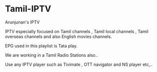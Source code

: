 # Tamil-IPTV

Arunjunan's IPTV

IPTV especially focused on Tamil channels , Tamil local channels , Tamil overseas channels and also English movies channels.

EPG used in this playlist is Tata play.

We are working in a Tamil Radio Stations also..

Use any IPTV player such as Tivimate , OTT navigator and NS player etc,..

